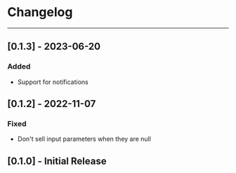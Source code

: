 # Changelog
---

## [0.1.3] - 2023-06-20

### Added

- Support for notifications

## [0.1.2] - 2022-11-07

### Fixed

- Don't sell input parameters when they are null


## [0.1.0] - Initial Release
